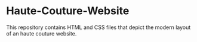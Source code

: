 # Haute-Couture-Website
This repository contains HTML and CSS files that depict the modern layout of an haute couture website.

